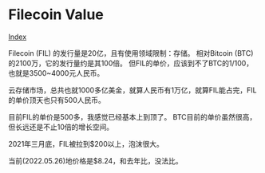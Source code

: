 # Filecoin Value

[Index](index.md)

Filecoin (FIL) 的发行量是20亿，且有使用领域限制：存储。
相对Bitcoin (BTC) 的2100万，它的发行量约是其100倍。
但FIL的单价，应该到不了BTC的1/100，也就是3500~4000元人民币。

云存储市场，总共也就1000多亿美金，就算人民币有1万亿，就算FIL能占完，FIL的单价顶天也只有500人民币。

目前FIL的单价是500多，我感觉已经基本上到顶了。
BTC目前的单价虽然很高，但长远还是不止10倍的增长空间。

2021年三月底，FIL被拉到$200以上，泡沫很大。

当前(2022.05.26)地价格是$8.24，和去年比，没法比。
